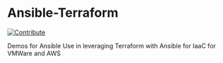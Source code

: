 # Ansible-Terraform

[![Contribute](https://img.shields.io/badge/OpenShift-Dev%20Spaces-525C86?logo=redhatopenshift&labelColor=EE0000)](https://devspaces.apps.hypershift.shadowman.dev/#https://github.com/shadowman-lab/Ansible-Terraform)

Demos for Ansible Use in leveraging Terraform with Ansible for IaaC for VMWare and AWS
